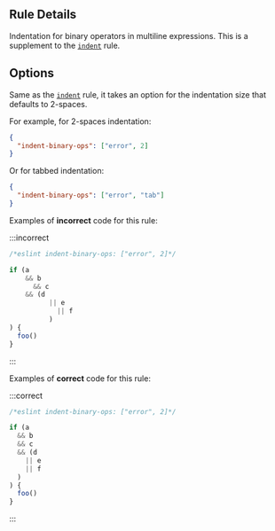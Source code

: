 ## Rule Details

Indentation for binary operators in multiline expressions.
This is a supplement to the [`indent`](https://eslint.style/rules/default/indent) rule.

## Options

Same as the [`indent`](https://eslint.style/rules/default/indent) rule, it takes an option for the indentation size that defaults to 2-spaces.

For example, for 2-spaces indentation:

```json
{
  "indent-binary-ops": ["error", 2]
}
```

Or for tabbed indentation:

```json
{
  "indent-binary-ops": ["error", "tab"]
}
```

Examples of **incorrect** code for this rule:

:::incorrect

```ts
/*eslint indent-binary-ops: ["error", 2]*/

if (a
    && b
      && c
    && (d
          || e
            || f
          )
) {
  foo()
}
```

:::

Examples of **correct** code for this rule:

:::correct

```ts
/*eslint indent-binary-ops: ["error", 2]*/

if (a
  && b
  && c
  && (d
    || e
    || f
  )
) {
  foo()
}
```

:::
